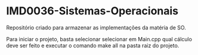 # IMD0036-Sistemas-Operacionais
Repositório criado para armazenar as implementações da matéria de SO.

Para iniciar o projeto, basta selecionar selecionar em Main.cpp qual cálculo deve ser feito e executar o comando make all na pasta raiz do projeto.
